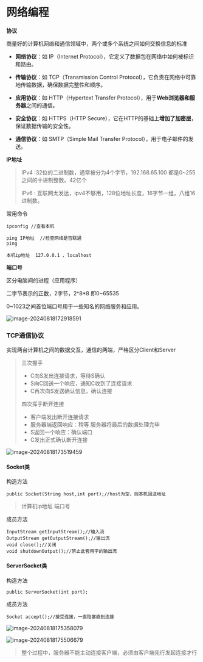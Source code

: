 # 网络编程

**协议**

商量好的计算机网络和通信领域中，两个或多个系统之间如何交换信息的标准

- **网络协议**：如 IP（Internet Protocol），它定义了数据包在网络中如何被标识和路由。

- **传输协议**：如 TCP（Transmission Control Protocol），它负责在网络中可靠地传输数据，确保数据完整性和顺序。

- **应用协议**：如 HTTP（Hypertext Transfer Protocol），用于**Web浏览器和服务器**之间的通信。

- **安全协议**：如 HTTPS（HTTP Secure），它在HTTP的基础上**增加了加密层**，保证数据传输的安全性。

- **通信协议**：如 SMTP（Simple Mail Transfer Protocol），用于电子邮件的发送。

**IP地址**

> IPv4 :32位的二进制数，通常被分为4个字节，192.168.65.100 都是0~255之间的十进制整数。42亿个
>
> IPv6 : 互联网太发达，ipv4不够用，128位地址长度，16字节一组，八组16进制数。

常用命令

```
ipconfig //查看本机
```

```
ping IP地址  //检查网络是否联通
ping 
```

```
本机ip地址  127.0.0.1 、localhost
```

**端口号**

区分电脑间的进程（应用程序）

二字节表示的正数，2字节，2^8*8 即0~65535 

0~1023之间首位端口号用于一些知名的网络服务和应用。

![image-20240818172918591](C:\Users\ASUS\AppData\Roaming\Typora\typora-user-images\image-20240818172918591.png)

### TCP通信协议

实现两台计算机之间的数据交互，通信的两端，严格区分Client和Server

> 三次握手 
>
> - C向S发出连接请求，等待S确认
> - S向C回送一个响应，通知C收到了连接请求
> - C再次向S发送确认信息，确认连接
>
> 四次挥手断开连接
>
> - 客户端发出断开连接请求
> - 服务器端返回响应：稍等    服务器将最后的数据处理完毕
> - S返回一个响应：确认端口
> - C发出正式确认断开连接

![image-20240818173519459](C:\Users\ASUS\AppData\Roaming\Typora\typora-user-images\image-20240818173519459.png)

#### Socket类

构造方法

```
public Socket(String host,int port);//host为空，则本机回送地址
```

> 计算机ip地址 端口号

成员方法

```
InputStream getInputStream();//输入流
OutputStream getOutputStream();//输出流
void close();//关闭
void shutdownOutput();//禁止此套用字的输出流
```

#### ServerSocket类

构造方法

```
public ServerSocket(int port);
```

成员方法

```
Socket accept();//接受连接，一直阻塞直到连接
```

![image-20240818175358079](C:\Users\ASUS\AppData\Roaming\Typora\typora-user-images\image-20240818175358079.png)

![image-20240818175506679](C:\Users\ASUS\AppData\Roaming\Typora\typora-user-images\image-20240818175506679.png)

> 整个过程中，服务器不能主动连接客户端，必须由客户端先行发起连接才行